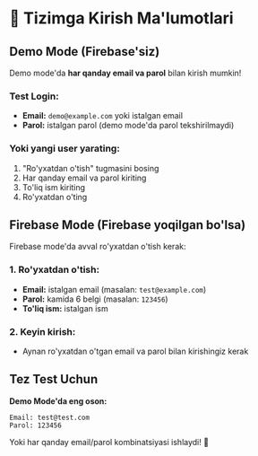 # 🔐 Tizimga Kirish Ma'lumotlari

## Demo Mode (Firebase'siz)

Demo mode'da **har qanday email va parol** bilan kirish mumkin!

### Test Login:
- **Email:** `demo@example.com` yoki istalgan email
- **Parol:** istalgan parol (demo mode'da parol tekshirilmaydi)

### Yoki yangi user yarating:
1. "Ro'yxatdan o'tish" tugmasini bosing
2. Har qanday email va parol kiriting
3. To'liq ism kiriting
4. Ro'yxatdan o'ting

## Firebase Mode (Firebase yoqilgan bo'lsa)

Firebase mode'da avval ro'yxatdan o'tish kerak:

### 1. Ro'yxatdan o'tish:
- **Email:** istalgan email (masalan: `test@example.com`)
- **Parol:** kamida 6 belgi (masalan: `123456`)
- **To'liq ism:** istalgan ism

### 2. Keyin kirish:
- Aynan ro'yxatdan o'tgan email va parol bilan kirishingiz kerak

## Tez Test Uchun

**Demo Mode'da eng oson:**
```
Email: test@test.com
Parol: 123456
```

Yoki har qanday email/parol kombinatsiyasi ishlaydi! 🎉

